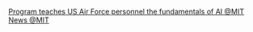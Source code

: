[Program teaches US Air Force personnel the fundamentals of AI   @MIT News   @MIT](https://qi.tc/qi/110628)